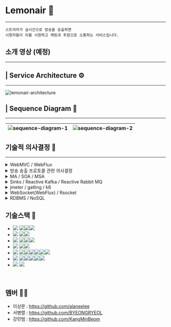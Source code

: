 # Lemonair 🍋

---

```
스트리머가 실시간으로 방송을 송출하면
시청자들이 이를 시청하고 채팅과 후원으로 소통하는 서비스입니다.
```

## 소개 영상 (예정)

---

## | Service Architecture ⚙

---

![lemonair-architecture](https://github.com/lem-onair/lemonair-FE/assets/121735319/7d3d66d5-c6d6-4dc6-8906-2e92cd83212c)

## | Sequence Diagram 🔄

---

| ![sequence-diagram-1](https://github.com/lem-onair/lemonair-FE/assets/121735319/af029026-d460-4cb6-b61f-fc4effbad9eb) | ![sequence-diagram-2](https://github.com/lem-onair/lemonair-FE/assets/121735319/8ae538e2-c75e-4277-8c13-1c72a34c35ec) |
| --------------------------------------------------------------------------------------------------------------------- | --------------------------------------------------------------------------------------------------------------------- |

## 기술적 의사결정 🤔

---

<details>
<summary> WebMVC / WebFlux</summary>
<div markdown="1">

```
Spring WebFlux는 학습곡선이 가파르다는 장벽이 있었지만,
실시간 스트리밍 서비스의 특성상 많은 동시 사용자들과 실시간으로 처리해야 하는
데이터가 많이 요구되었습니다. 따라서, 비동기 논블로킹 방식으로 동작하여
높은 동시성과 확장성을 보장해야한다라는 것이 저희 조의 서비스에 핵심적인 가치였기 때문에
WebFlux를 선택하였습니다.
```

</div>
</details>

<details>
<summary> 방송 송출 프로토콜 관련 의사결정</summary>
<div markdown="1">

```
SRT Protocol은 아직은 1대1로 안정적인 퍼스트마일 딜리버리에 주로 사용되고있고,
방송 송출 지점과 스트리밍 서버간 거리가 멀지 않고,
많은 스트리머가 스트리밍 서버에 동시에 방송을 송출하는 경우
더 낮은 대역폭으로 전송하는 것이 유리하다.
레퍼런스가 많고 실제로 유튜브 스트리밍 등의 실제 서버와
비교 분석이 가능한 RTMP 를 선택하였습니다.
```

</div>
</details>

<details>
<summary> MA / SOA / MSA</summary>
<div markdown="1">

```
서비스의 핵심 기능인 스트리밍과 채팅 기능은
부하를 크게 일으키는 지점이라고 예상되기 때문에
독립적인 모듈로 분리하여 부하에 대한 부담을 분산시킴으로써,
고가용성과 확장성을 확보하기 위한 아키텍쳐가 필요했습니다.

자연스럽게 MA는 선택의 대상에서 제외되었고,
MSA와 SOA 중 어떤 아키텍처를 선택할지에 대한 고민에서
상대적으로 더 작은 단위로 분리하고, 데이터를 복제하는 개념인 MSA까지는
오버 엔지니어링이라는 판단을 하여, SOA를 선택하게 되었습니다.

SOA를 선택하여 서비스 간의 의존성을 최소화하면서 기능을 개발하고,
스트리밍과 채팅을 제외한 나머지 기능은 하나의 독립된 서비스로 분리하여
확장성과 유지보수성을 높이는 방향으로 설계하였습니다.
```

</div>
</details>

<details>
<summary> Sinks / Reactive Kafka / Reactive Rabbit MQ</summary>
<div markdown="1">

```
Sinks를 이용하여 구현해 본 결과 예상했던 대로 메모리 관련 이슈가 발생해
메세지를 유실하는 상황이 발생하여, RabbitMQ와 Kafka를 두고 고민하였고,
RabbitMQ는 높은 처리량보다는 지정된 수신인에게 원하는 방식으로 메시지를
신뢰성 있게 전달하는데에 초점이 맞추어져 있는 반면에
Kafka는 분산 아키텍처를 기반으로 하여 수평적으로 확장이 용이하고,
대용량의 메세지를 빠르게 처리할 수 있다는 점에서 고가용성을 보장한다는 측면이
Reactive manifesto의 핵심가치인 복원력과 유연성에 대한 가치를
만족한다는 점에서 Kafka를 선택하였습니다.
```

</div>
</details>

<details>
<summary> jmeter / gatling / k6</summary>
<div markdown="1">

```
채팅 서버 부하 테스트를 위해 3개의 테스팅 툴을 모두 사용해본 결과
Spike Test(동시 2000+명 접속)를 진행하면서 Jmeter는 gatling, k6와 비교했을 때
웹소켓 연결 요청 실패가 많았습니다. Jmeter가 한 명의 VU당 하나의 쓰레드를 할당하여
동작하기 때문에 연결을 유지해야하는 웹 소켓 테스트에서 특히 불리했을 것이라고 추측

또한 부하 상황에서 채팅이 얼마나 유실되는지에 대한 테스트를 진행함에 있어
gatling은 기본적으로 요청에 대한 응답을 테스트 지표로 제공하며 사용자 정의 지표를 작성하기
어려웠습니다.

간단한 테스트 시나리오 작성은 Jmeter의 GUI를 이용할 수 있어 Jmeter가 우세했지만,
복잡한 테스트 시나리오에서의 테스트 스크립트를 작성하는 데에는
팀원 모두에게 익숙한 언어인 javascript로 작성이 가능한 K6가 유리했습니다.

또한 K6는 Go 언어 기반으로 동작하여 JVM에 의존하는 Jmeter, Gatling보다 적은 리소스로
더 많은 VU로 테스트할 수 있었습니다.

K6가 기본적으로 제공하는 테스트 결과가 Jmeter, Gatling에 비해 부족하다는 느낌을 받았으나,
Jmeter, Gatling 또한 실시간으로 여러가지 지표에 대한 결과를 분석하려면 다른 모니터링 툴 과의
연동이 필수적이므로 단점으로 부각되지 않았습니다.
```

</div>
</details>

<details>
<summary> WebSocket(WebFlux) / Rsocket</summary>
<div markdown="1">

```
Rsocket의 성능 자체는 우수하여 채택할만 했지만 Rsocket을 도입했을 때 발생할
수 있는 side effect에 대해 참고할 수 있는 레퍼런스가 부족하였습니다.

성능면에서 비교해봤을 때,
WebFlux 에서 기본적으로 제공하는 WebSocket 또한 비동기적 특성을 갖고 있기 때문에
충분히 대용량에 대한 처리가 가능하다고 판단하였고, Back Pressure를 지원하지 않는다는
단점은 Kafka와 같은 Message Broker를 이용하여 Back Pressure와 비슷한 효과를
가져갈 수 있다는 판단하에 레퍼런스가 부족하고 러닝커브가 발생하는 RSocket보다는
안정적이고 성숙한 생태계를 가진 WebSocket을 선택하였습니다.
```

</div>
</details>

<details>
<summary> RDBMS / NoSQL</summary>
<div markdown="1">

```
실시간으로 생성 쿼리가 많이 발생하는 채팅 서버에 적합한 DB는 NoSQL이고,
많은 쿼리가 발생하지 않는 서비스 서버에 적합한 DB는 RDBMS라고 판단했지만,
SOA를 준수하는 차원에서 하나의 DB를 사용하기로 결정하였습니다.

따라서 NoSQL, RDBMS 둘 중 하나를 택해야 했는데,
분리되어 있는 서비스에서 중요한 것은 데이터의 일관성이라 결론을 내렸습니다.
무결성을 보장하는 MySQL DB를 선택하여 서비스들이
일관성 있는 데이터를 공유하도록 하였습니다.
비동기 프로그래밍 방식을 택한 프로젝트에서
MySQL이 동기 블로킹 방식으로 동작한다는 점은 치명적이었지만,
비동기 Non-Blocking 방식으로 I/O 할 수 있도록 R2DBC드라이버를 사용하여 극복하였습니다.
```

</div>
</details>

## 기술스택 🧰

- <img src="https://img.shields.io/badge/Common-%23121011?style=for-the-badge">
  <img src="https://img.shields.io/badge/springboot-6DB33F?style=for-the-badge&logo=springboot&logoColor=white"><img src="https://img.shields.io/badge/Spring WebFlux-02303A?style=for-the-badge&logoColor=white"><img src="https://img.shields.io/badge/MySQL-4479A1?style=for-the-badge&logo=MySQL&logoColor=white">
- <img src="https://img.shields.io/badge/Streaming & Transcoding-%23121011?style=for-the-badge">
  <img src="https://img.shields.io/badge/FFmpeg-007808?style=for-the-badge&logo=FFmpeg&logoColor=white"><img src="https://img.shields.io/badge/RTMP Netty Server-02303A?style=for-the-badge&logoColor=white">
- <img src="https://img.shields.io/badge/Chatting-%23121011?style=for-the-badge">
  <img src="https://img.shields.io/badge/WebSocket-%23ED8B00?style=for-the-badge&logo=&logoColor=white"><img src="https://img.shields.io/badge/Apache Kafka-%23ED8B?style=for-the-badge&logo=Apache Kafka&logoColor=white"><img src="https://img.shields.io/badge/Zookeeper-FF6984?style=for-the-badge&logo=&logoColor=white">
- <img src="https://img.shields.io/badge/Service(API)-%23121011?style=for-the-badge">
  <img src="https://img.shields.io/badge/REDIS-DC382D?style=for-the-badge&logo=Redis&logoColor=white"><img src="https://img.shields.io/badge/Spring Security-6DB33F?style=for-the-badge&logo=Spring Security&logoColor=white">
- <img src="https://img.shields.io/badge/DevOps-%23121011?style=for-the-badge">
  <img src="https://img.shields.io/badge/Amazon EC2-FF9900?style=for-the-badge&logo=Amazon EC2&logoColor=white"><img src="https://img.shields.io/badge/Amazon S3-569A31?style=for-the-badge&logo=Amazon S3&logoColor=white"><img src="https://img.shields.io/badge/Cloud Front-FF4F8B?style=for-the-badge&logo=Cloud Front&logoColor=white"><img src="https://img.shields.io/badge/Docker-2496ED?style=for-the-badge&logo=Docker&logoColor=white"><img src="https://img.shields.io/badge/NGINX-009639?style=for-the-badge&logo=NGINX&logoColor=white"><img src="https://img.shields.io/badge/Github Actions-2088FF?style=for-the-badge&logo=Github Actions&logoColor=white">
- <img src="https://img.shields.io/badge/Testing Tools-%23121011?style=for-the-badge">
  <img src="https://img.shields.io/badge/Apache JMeter-D22128?style=for-the-badge&logo=Apache JMeter&logoColor=white"><img src="https://img.shields.io/badge/Gatling-FF9E2A?style=for-the-badge&logo=Gatling&logoColor=white"><img src="https://img.shields.io/badge/k6-7D64FF?style=for-the-badge&logo=k6&logoColor=white"><img src="https://img.shields.io/badge/InfluxDB-22ADF6?style=for-the-badge&logo=InfluxDB&logoColor=white"><img src="https://img.shields.io/badge/Grafana-F46800?style=for-the-badge&logo=Grafana&logoColor=white">
- <img src="https://img.shields.io/badge/FRONTEND-%23121011?style=for-the-badge">
  <img src="https://img.shields.io/badge/React-61DAFB?style=for-the-badge&logo=React&logoColor=white">
  <br />
  <br />
  <br />

## 멤버 👯‍♂️

- 이상문 : https://github.com/alaneelee
- 서병렬 : https://github.com/BYEONGRYEOL
- 강민범 : https://github.com/KangMinBeom

